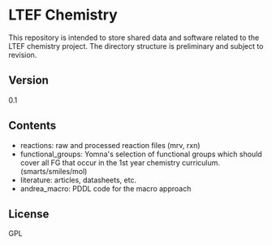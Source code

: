 LTEF Chemistry
=========

This repository is intended to store shared data and software related to the LTEF chemistry project. The directory structure is preliminary and subject to revision.

Version
----

0.1


Contents
--------------
* reactions: raw and processed reaction files (mrv, rxn)
* functional_groups: Yomna's selection of functional groups which should cover all FG that occur in the 1st year chemistry curriculum. (smarts/smiles/mol)
* literature: articles, datasheets, etc.
* andrea_macro: PDDL code for the macro approach

License
----

GPL

